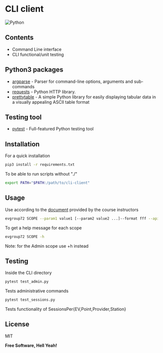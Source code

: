 # CLI client


![Python](https://img.shields.io/badge/python-v3.6+-blue.svg)
## Contents
- Command Line interface
- CLI functional/unit testing






## Python3 packages



- [argparse] - Parser for command-line options, arguments and sub-commands
- [requests] - Python HTTP library.
- [prettytable] - A simple Python library for easily displaying tabular data in a visually appealing ASCII table format


## Testing tool
- [pytest] - Full-featured Python testing tool

## Installation
For a quick installation 

```sh
pip3 install -r requirements.txt
```
To be able to run scripts without "./"
```sh
export PATH="$PATH:/path/to/cli-client"
```
## Usage 
Use according to the [document] provided by the course instructors
```sh
evgroup72 SCOPE --param1 value1 [--param2 value2 ...]--format fff --apikey kkk
```
To get a help message for each scope
```sh
evgroup72 SCOPE -h
```
Note: for the Admin scope use +h instead

## Testing
Inside the CLI directory 
```sh
pytest test_admin.py
```
Tests administrative commands
```sh
pytest test_sessions.py
```
Tests functionality of SessionsPer{EV,Point,Provider,Station}
## License

MIT

**Free Software, Hell Yeah!**



   [argparse]: https://docs.python.org/3/library/argparse.html
   [pytest]: https://docs.pytest.org/en/stable/
   [requests]: https://requests.readthedocs.io/en/master/
   [prettytable]: https://pypi.org/project/prettytable/
   [document]: https://courses.pclab.ece.ntua.gr/pluginfile.php/11027/mod_resource/content/1/project-softeng20b-rest-cli-specs-v1.0.pdf
